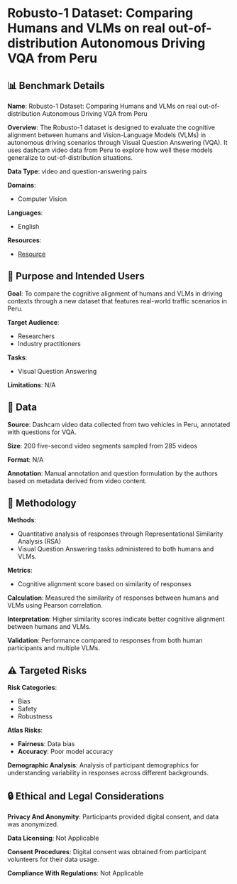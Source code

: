 # Robusto-1 Dataset: Comparing Humans and VLMs on real out-of-distribution Autonomous Driving VQA from Peru

## 📊 Benchmark Details

**Name**: Robusto-1 Dataset: Comparing Humans and VLMs on real out-of-distribution Autonomous Driving VQA from Peru

**Overview**: The Robusto-1 dataset is designed to evaluate the cognitive alignment between humans and Vision-Language Models (VLMs) in autonomous driving scenarios through Visual Question Answering (VQA). It uses dashcam video data from Peru to explore how well these models generalize to out-of-distribution situations.

**Data Type**: video and question-answering pairs

**Domains**:
- Computer Vision

**Languages**:
- English

**Resources**:
- [Resource](https://huggingface.co/datasets/Robusto-1)

## 🎯 Purpose and Intended Users

**Goal**: To compare the cognitive alignment of humans and VLMs in driving contexts through a new dataset that features real-world traffic scenarios in Peru.

**Target Audience**:
- Researchers
- Industry practitioners

**Tasks**:
- Visual Question Answering

**Limitations**: N/A

## 💾 Data

**Source**: Dashcam video data collected from two vehicles in Peru, annotated with questions for VQA.

**Size**: 200 five-second video segments sampled from 285 videos

**Format**: N/A

**Annotation**: Manual annotation and question formulation by the authors based on metadata derived from video content.

## 🔬 Methodology

**Methods**:
- Quantitative analysis of responses through Representational Similarity Analysis (RSA)
- Visual Question Answering tasks administered to both humans and VLMs.

**Metrics**:
- Cognitive alignment score based on similarity of responses

**Calculation**: Measured the similarity of responses between humans and VLMs using Pearson correlation.

**Interpretation**: Higher similarity scores indicate better cognitive alignment between humans and VLMs.

**Validation**: Performance compared to responses from both human participants and multiple VLMs.

## ⚠️ Targeted Risks

**Risk Categories**:
- Bias
- Safety
- Robustness

**Atlas Risks**:
- **Fairness**: Data bias
- **Accuracy**: Poor model accuracy

**Demographic Analysis**: Analysis of participant demographics for understanding variability in responses across different backgrounds.

## 🔒 Ethical and Legal Considerations

**Privacy And Anonymity**: Participants provided digital consent, and data was anonymized.

**Data Licensing**: Not Applicable

**Consent Procedures**: Digital consent was obtained from participant volunteers for their data usage.

**Compliance With Regulations**: Not Applicable
